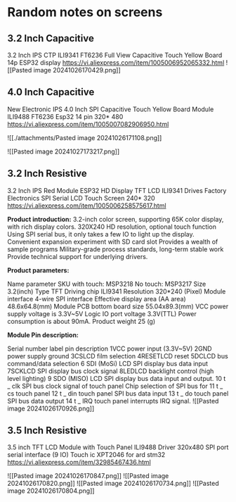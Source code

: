# Random notes on screens

## 3.2 Inch Capacitive
3.2 Inch IPS CTP ILI9341 FT6236 Full View Capacitive Touch Yellow Board 14p ESP32 display
https://vi.aliexpress.com/item/1005006952065332.html
![[Pasted image 20241026170429.png]]

## 4.0 Inch Capacitive
New Electronic IPS 4.0 Inch SPI Capacitive Touch Yellow Board Module ILI9488 FT6236 Esp32 14 pin 320* 480
https://vi.aliexpress.com/item/1005007082906950.html

![[./attachments/Pasted image 20241026171108.png]]

![[Pasted image 20241027173217.png]]


## 3.2 Inch Resistive
3.2 Inch IPS Red Module ESP32 HD Display TFT LCD ILI9341 Drives Factory Electronics SPI Serial LCD Touch Screen 240* 320
https://vi.aliexpress.com/item/1005006258575617.html

**Product introduction:**
3.2-inch color screen, supporting 65K color display, with rich display colors.
320X240 HD resolution, optional touch function
Using SPI serial bus, it only takes a few IO to light up the display.
Convenient expansion experiment with SD card slot
Provides a wealth of sample programs
Military-grade process standards, long-term stable work
Provide technical support for underlying drivers.
  

**Product parameters:**

Name parameter
SKU with touch: MSP3218
No touch: MSP3217
Size 3.2(inch)
Type TFT
Driving chip ILI9341
Resolution 320*240 (Pixel)
Module interface 4-wire SPI interface
Effective display area (AA area) 48.6x64.8(mm)
Module PCB bottom board size 55.04x89.3(mm)
VCC power supply voltage is 3.3V~5V
Logic IO port voltage 3.3V(TTL)
Power consumption is about 90mA.
Product weight 25 (g)
  

**Module Pin description:**

Serial number label pin description
1VCC power input (3.3V~5V)
2GND power supply ground
3CSLCD film selection
4RESETLCD reset
5DCLCD bus command/data selection
6 SDI (MoSi) LCD SPI display bus data input
7SCKLCD SPI display bus clock signal
8LEDLCD backlight control (high level lighting)
9 SDO (MISO) LCD SPI display bus data input and output.
10 t _ clk SPI bus clock signal of touch panel
Chip selection of SPI bus for 11 t _ cs touch panel
12 t _ din touch panel SPI bus data input
13 t _ do touch panel SPI bus data output
14 t _ IRQ touch panel interrupts IRQ signal.
![[Pasted image 20241026170926.png]]
## 3.5 Inch Resistive
3.5 inch TFT LCD Module with Touch Panel ILI9488 Driver 320x480 SPI port serial interface (9 IO) Touch ic XPT2046 for ard stm32
https://vi.aliexpress.com/item/32985467436.html

![[Pasted image 20241026170847.png]]
![[Pasted image 20241026170820.png]]
![[Pasted image 20241026170734.png]]
![[Pasted image 20241026170804.png]]
